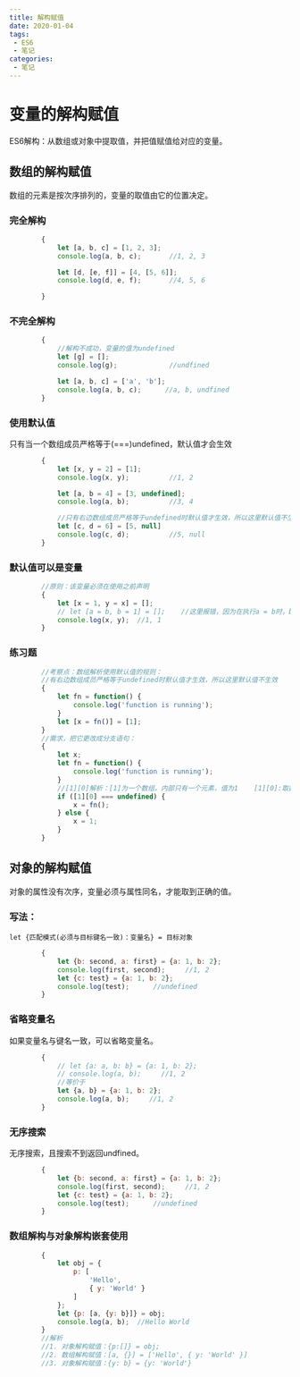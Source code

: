 ```yaml
---
title: 解构赋值
date: 2020-01-04
tags:
 - ES6
 - 笔记
categories: 
 - 笔记
---
```

# 变量的解构赋值
ES6解构：从数组或对象中提取值，并把值赋值给对应的变量。
## 数组的解构赋值
数组的元素是按次序排列的，变量的取值由它的位置决定。
### 完全解构
```JavaScript {.line-numbers}
        {
            let [a, b, c] = [1, 2, 3];
            console.log(a, b, c);       //1, 2, 3

            let [d, [e, f]] = [4, [5, 6]];
            console.log(d, e, f);       //4, 5, 6

        }
```

### 不完全解构
```JavaScript {.line-numbers}
        {
            //解构不成功，变量的值为undefined 
            let [g] = [];
            console.log(g);             //undfined

            let [a, b, c] = ['a', 'b'];
            console.log(a, b, c);      //a, b, undfined
        }
```

### 使用默认值
只有当一个数组成员严格等于(===)undefined，默认值才会生效
```JavaScript {.line-numbers}
        {
            let [x, y = 2] = [1];
            console.log(x, y);          //1, 2

            let [a, b = 4] = [3, undefined];
            console.log(a, b);          //3, 4

            //只有右边数组成员严格等于undefined时默认值才生效，所以这里默认值不生效，赋给d一个null值
            let [c, d = 6] = [5, null]
            console.log(c, d);          //5, null
        }
```

### 默认值可以是变量
```JavaScript {.line-numbers}
        //原则：该变量必须在使用之前声明
        {
            let [x = 1, y = x] = [];
            // let [a = b, b = 1] = [];    //这里报错，因为在执行a = b时，b没有声明，所以错误
            console.log(x, y);  //1, 1
        }
```
### 练习题
```JavaScript {.line-numbers}
        //考察点：数组解析使用默认值的规则：
        //有右边数组成员严格等于undefined时默认值才生效，所以这里默认值不生效
        {
            let fn = function() {
                console.log('function is running');
            }
            let [x = fn()] = [1];
        }
        //需求，把它更改成分支语句：
        {
            let x;
            let fn = function() {
                console.log('function is running');
            }
            //[1][0]解析：[1]为一个数组，内部只有一个元素，值为1    [1][0]:取数组[1]中索引为0的元素，也就是1
            if ([1][0] === undefined) {
                x = fn();
            } else {
                x = 1;
            }
        }
```

## 对象的解构赋值
对象的属性没有次序，变量必须与属性同名，才能取到正确的值。
### 写法：
`let {匹配模式(必须与目标键名一致)：变量名} = 目标对象`
```JavaScript {.line-numbers}
        {
            let {b: second, a: first} = {a: 1, b: 2};
            console.log(first, second);     //1, 2
            let {c: test} = {a: 1, b: 2};
            console.log(test);      //undefined
        }
```

### 省略变量名
如果变量名与键名一致，可以省略变量名。
```JavaScript {.line-numbers}
        {
            // let {a: a, b: b} = {a: 1, b: 2};
            // console.log(a, b);     //1, 2
            //等价于
            let {a, b} = {a: 1, b: 2};
            console.log(a, b);     //1, 2
        }
```

### 无序搜索
无序搜索，且搜索不到返回undfined。
```JavaScript {.line-numbers}
        {
            let {b: second, a: first} = {a: 1, b: 2};
            console.log(first, second);     //1, 2
            let {c: test} = {a: 1, b: 2};
            console.log(test);      //undefined
        }
```

### 数组解构与对象解构嵌套使用
```JavaScript {.line-numbers}
        {
            let obj = {
                p: [
                    'Hello',
                    { y: 'World' }
                ]
            };
            let {p: [a, {y: b}]} = obj;
            console.log(a, b);  //Hello World
        }
        //解析
        //1. 对象解构赋值：{p:[]} = obj;
        //2. 数组解构赋值：[a, {}] = ['Hello', { y: 'World' }]
        //3. 对象解构赋值：{y: b} = {y: 'World'}
```